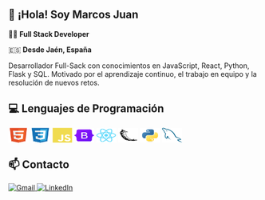 ## 👋 ¡Hola! Soy Marcos Juan

👨‍💻 **Full Stack Developer**


🇪🇸 **Desde Jaén, España**


Desarrollador Full-Sack con conocimientos en JavaScript, React, Python, Flask y SQL. Motivado por el aprendizaje continuo, el trabajo en equipo y la resolución de nuevos retos.

## 💻 Lenguajes de Programación

<p>
  <img align="center" alt="Logo HTML" height="30" width="40" src="https://raw.githubusercontent.com/devicons/devicon/master/icons/html5/html5-original.svg">
  <img align="center" alt="Logo CSS" height="30" width="40" src="https://raw.githubusercontent.com/devicons/devicon/master/icons/css3/css3-original.svg">
  <img align="center" alt="Logo Js" height="30" width="40" src="https://raw.githubusercontent.com/devicons/devicon/master/icons/javascript/javascript-plain.svg">
  <img align="center" alt="Logo Bootstrap" height="30" width="40" src="https://raw.githubusercontent.com/devicons/devicon/master/icons/bootstrap/bootstrap-original.svg">
  <img align="center" alt="Logo React" height="30" width="40" src="https://raw.githubusercontent.com/devicons/devicon/master/icons/react/react-original.svg">
  <img align="center" alt="Logo Flask" height="30" width="40" src="https://raw.githubusercontent.com/devicons/devicon/master/icons/flask/flask-original.svg">
  <img align="center" alt="Logo Python" height="30" width="40" src="https://raw.githubusercontent.com/devicons/devicon/master/icons/python/python-original.svg">
  <img align="center" alt="Logo SQL" height="30" width="40" src="https://raw.githubusercontent.com/devicons/devicon/master/icons/mysql/mysql-original.svg">
</p>

## 📫 Contacto

<div>
  <a href="mailto:martospradosmarcos@gmail.com" target="_blank">
    <img src="https://img.shields.io/badge/-Gmail-EA4335?style=for-the-badge&logo=gmail&logoColor=white" alt="Gmail">
  </a>
  <a href="https://www.linkedin.com/in/marcosjuanmartosprados" target="_blank">
    <img src="https://img.shields.io/badge/-LinkedIn-0077B5?style=for-the-badge&logo=linkedin&logoColor=white" alt="LinkedIn">
  </a>
</div>

